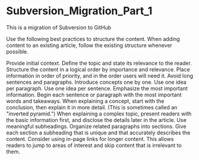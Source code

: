 # Subversion_Migration_Part_1
This is a migration of Subversion to GitHub

Use the following best practices to structure the content. When adding content to an existing article, follow the existing structure whenever possible.

Provide initial context. Define the topic and state its relevance to the reader.
Structure the content in a logical order by importance and relevance. Place information in order of priority, and in the order users will need it.
Avoid long sentences and paragraphs.
Introduce concepts one by one.
Use one idea per paragraph.
Use one idea per sentence.
Emphasize the most important information.
Begin each sentence or paragraph with the most important words and takeaways.
When explaining a concept, start with the conclusion, then explain it in more detail. (This is sometimes called an "inverted pyramid.")
When explaining a complex topic, present readers with the basic information first, and disclose the details later in the article.
Use meaningful subheadings. Organize related paragraphs into sections. Give each section a subheading that is unique and that accurately describes the content.
Consider using in-page links for longer content. This allows readers to jump to areas of interest and skip content that is irrelevant to them.
